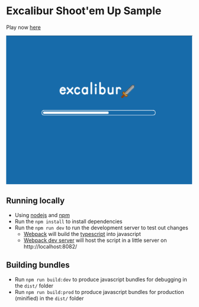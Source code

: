 # Excalibur Shoot'em Up Sample

Play now [here](https://excaliburjs.com/sample-shootemup)

![example of shootem up running](./shmup.gif)
## Running locally

* Using [nodejs](https://nodejs.org/en/) and [npm](https://www.npmjs.com/)
* Run the `npm install` to install dependencies
* Run the `npm run dev` to run the development server to test out changes
   * [Webpack](https://webpack.js.org/) will build the [typescript](https://www.typescriptlang.org/) into javascript
   * [Webpack dev server](https://webpack.js.org/configuration/dev-server/) will host the script in a little server on http://localhost:8082/

## Building bundles

* Run `npm run build:dev` to produce javascript bundles for debugging in the `dist/` folder
* Run `npm run build:prod` to produce javascript bundles for production (minified) in the `dist/` folder